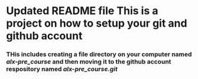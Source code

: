 # Updated README file This is a project on how to setup your git and github account
### THis includes creating a file directory on your computer named *alx-pre_course* and then moving it to the github account respository named *alx-pre_course.git*

